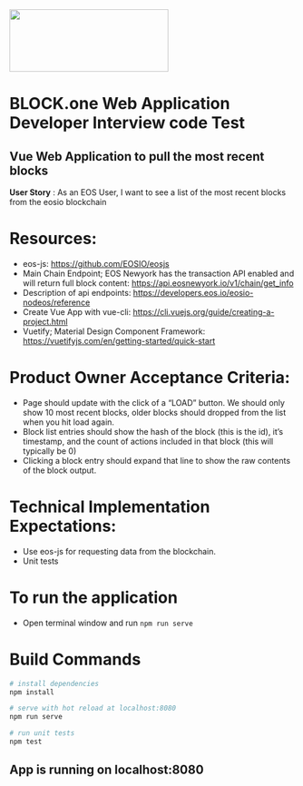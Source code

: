 <img src="https://block.one/wp-content/uploads/2018/04/logo-1.png" style="width: 280px; height: 110px"/>

# BLOCK.one Web Application Developer Interview code Test

## Vue Web Application to pull the most recent blocks

**User Story** : As an EOS User, I want to see a list of the most recent blocks from the eosio blockchain

# Resources:
  - eos-js: https://github.com/EOSIO/eosjs
  - Main Chain Endpoint; EOS Newyork has the transaction API enabled and will return full
    block content: https://api.eosnewyork.io/v1/chain/get_info
  - Description of api endpoints: https://developers.eos.io/eosio-nodeos/reference 
  - Create Vue App with vue-cli: https://cli.vuejs.org/guide/creating-a-project.html
  - Vuetify; Material Design Component Framework: https://vuetifyjs.com/en/getting-started/quick-start

# Product Owner Acceptance Criteria:
  - Page should update with the click of a “LOAD” button. We should only show 10 most
recent blocks, older blocks should dropped from the list when you hit load again.
  - Block list entries should show the hash of the block (this is the id), it’s timestamp, and
the count of actions included in that block (this will typically be 0)
  - Clicking a block entry should expand that line to show the raw contents of the block
output.

# Technical Implementation Expectations:
  - Use eos-js for requesting data from the blockchain.
  - Unit tests
  
# To run the application
- Open terminal window and run <code>npm run serve</code>

# Build Commands

``` bash
# install dependencies
npm install

# serve with hot reload at localhost:8080
npm run serve

# run unit tests
npm test
```

## App is running on localhost:8080
